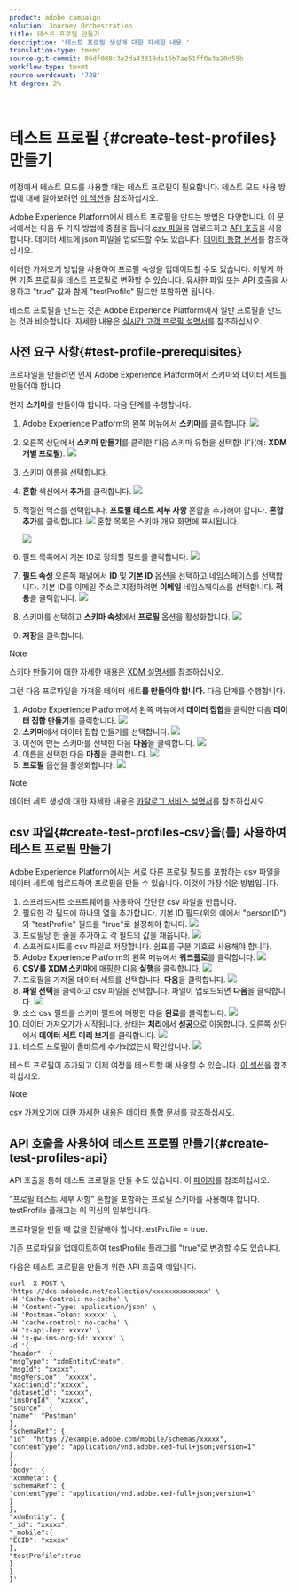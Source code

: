 ```yaml
---
product: adobe campaign
solution: Journey Orchestration
title: 테스트 프로필 만들기
description: '테스트 프로필 생성에 대한 자세한 내용 '
translation-type: tm+mt
source-git-commit: 86df088c3e2da43318de16b7ae51ff0e3a20d55b
workflow-type: tm+mt
source-wordcount: '728'
ht-degree: 2%

---
```



# 테스트 프로필 {#create-test-profiles} 만들기

여정에서 테스트 모드를 사용할 때는 테스트 프로필이 필요합니다. 테스트 모드 사용 방법에 대해 알아보려면 [이 섹션](../building-journeys/testing-the-journey.md)을 참조하십시오.

Adobe Experience Platform에서 테스트 프로필을 만드는 방법은 다양합니다. 이 문서에서는 다음 두 가지 방법에 중점을 둡니다.[csv 파일](../building-journeys/creating-test-profiles.md#create-test-profiles-csv)을 업로드하고 [API 호출](../building-journeys/creating-test-profiles.md#create-test-profiles-api)을 사용합니다. 데이터 세트에 json 파일을 업로드할 수도 있습니다. [데이터 통합 문서](https://experienceleague.adobe.com/docs/experience-platform/ingestion/tutorials/ingest-batch-data.html#add-data-to-dataset)를 참조하십시오.

이러한 가져오기 방법을 사용하여 프로필 속성을 업데이트할 수도 있습니다. 이렇게 하면 기존 프로필을 테스트 프로필로 변환할 수 있습니다. 유사한 파일 또는 API 호출을 사용하고 &quot;true&quot; 값과 함께 &quot;testProfile&quot; 필드만 포함하면 됩니다.

테스트 프로필을 만드는 것은 Adobe Experience Platform에서 일반 프로필을 만드는 것과 비슷합니다. 자세한 내용은 [실시간 고객 프로필 설명서](https://experienceleague.adobe.com/docs/experience-platform/profile/home.html)를 참조하십시오.

## 사전 요구 사항{#test-profile-prerequisites}

프로파일을 만들려면 먼저 Adobe Experience Platform에서 스키마와 데이터 세트를 만들어야 합니다.

먼저 **스키마**&#x200B;를 만들어야 합니다. 다음 단계를 수행합니다.

1. Adobe Experience Platform의 왼쪽 메뉴에서 **스키마**를 클릭합니다.
   ![](../assets/test-profiles-0.png)
1. 오른쪽 상단에서 **스키마 만들기**&#x200B;를 클릭한 다음 스키마 유형을 선택합니다(예: **XDM 개별 프로필**).
   ![](../assets/test-profiles-1.png)
1. 스키마 이름을 선택합니다.
1. **혼합** 섹션에서 **추가**를 클릭합니다.
   ![](../assets/test-profiles-1-bis.png)
1. 적절한 믹스를 선택합니다. **프로필 테스트 세부 사항** 혼합을 추가해야 합니다. **혼합 추가**를 클릭합니다.
   ![](../assets/test-profiles-1-ter.png)
혼합 목록은 스키마 개요 화면에 표시됩니다.

   ![](../assets/test-profiles-2.png)
1. 필드 목록에서 기본 ID로 정의할 필드를 클릭합니다.
   ![](../assets/test-profiles-3.png)
1. **필드 속성** 오른쪽 패널에서 **ID** 및 **기본 ID** 옵션을 선택하고 네임스페이스를 선택합니다. 기본 ID를 이메일 주소로 지정하려면 **이메일** 네임스페이스를 선택합니다. **적용**을 클릭합니다.
   ![](../assets/test-profiles-4.png)
1. 스키마를 선택하고 **스키마 속성**&#x200B;에서 **프로필** 옵션을 활성화합니다.
   ![](../assets/test-profiles-5.png)
1. **저장**&#x200B;을 클릭합니다.

>[!NOTE]
>
>스키마 만들기에 대한 자세한 내용은 [XDM 설명서](https://experienceleague.adobe.com/docs/experience-platform/xdm/ui/resources/schemas.html#prerequisites)를 참조하십시오.

그런 다음 프로파일을 가져올 데이터 세트&#x200B;**를 만들어야 합니다.** 다음 단계를 수행합니다.

1. Adobe Experience Platform에서 왼쪽 메뉴에서 **데이터 집합**&#x200B;을 클릭한 다음 **데이터 집합 만들기**를 클릭합니다.
   ![](../assets/test-profiles-6.png)
1. **스키마**에서 데이터 집합 만들기를 선택합니다.
   ![](../assets/test-profiles-7.png)
1. 이전에 만든 스키마를 선택한 다음 **다음**을 클릭합니다.
   ![](../assets/test-profiles-8.png)
1. 이름을 선택한 다음 **마침**을 클릭합니다.
   ![](../assets/test-profiles-9.png)
1. **프로필** 옵션을 활성화합니다.
   ![](../assets/test-profiles-10.png)

>[!NOTE]
>
> 데이터 세트 생성에 대한 자세한 내용은 [카탈로그 서비스 설명서](https://experienceleague.adobe.com/docs/experience-platform/catalog/datasets/user-guide.html#getting-started)를 참조하십시오.

## csv 파일{#create-test-profiles-csv}을(를) 사용하여 테스트 프로필 만들기

Adobe Experience Platform에서는 서로 다른 프로필 필드를 포함하는 csv 파일을 데이터 세트에 업로드하여 프로필을 만들 수 있습니다. 이것이 가장 쉬운 방법입니다.

1. 스프레드시트 소프트웨어를 사용하여 간단한 csv 파일을 만듭니다.
1. 필요한 각 필드에 하나의 열을 추가합니다. 기본 ID 필드(위의 예에서 &quot;personID&quot;)와 &quot;testProfile&quot; 필드를 &quot;true&quot;로 설정해야 합니다.
   ![](../assets/test-profiles-11.png)
1. 프로필당 한 줄을 추가하고 각 필드의 값을 채웁니다.
   ![](../assets/test-profiles-12.png)
1. 스프레드시트를 csv 파일로 저장합니다. 쉼표를 구분 기호로 사용해야 합니다.
1. Adobe Experience Platform의 왼쪽 메뉴에서 **워크플로**를 클릭합니다.
   ![](../assets/test-profiles-14.png)
1. **CSV를 XDM 스키마**&#x200B;에 매핑한 다음 **실행**을 클릭합니다.
   ![](../assets/test-profiles-16.png)
1. 프로필을 가져올 데이터 세트를 선택합니다. **다음**을 클릭합니다.
   ![](../assets/test-profiles-17.png)
1. **파일 선택**&#x200B;을 클릭하고 csv 파일을 선택합니다. 파일이 업로드되면 **다음**을 클릭합니다.
   ![](../assets/test-profiles-18.png)
1. 소스 csv 필드를 스키마 필드에 매핑한 다음 **완료**를 클릭합니다.
   ![](../assets/test-profiles-19.png)
1. 데이터 가져오기가 시작됩니다. 상태는 **처리**&#x200B;에서 **성공**&#x200B;으로 이동합니다. 오른쪽 상단에서 **데이터 세트 미리 보기**를 클릭합니다.
   ![](../assets/test-profiles-20.png)
1. 테스트 프로필이 올바르게 추가되었는지 확인합니다.
   ![](../assets/test-profiles-21.png)

테스트 프로필이 추가되고 이제 여정을 테스트할 때 사용할 수 있습니다. [이 섹션](../building-journeys/testing-the-journey.md)을 참조하십시오.
>[!NOTE]
>
> csv 가져오기에 대한 자세한 내용은 [데이터 통합 문서](https://experienceleague.adobe.com/docs/experience-platform/ingestion/tutorials/map-a-csv-file.html#tutorials)를 참조하십시오.

## API 호출을 사용하여 테스트 프로필 만들기{#create-test-profiles-api}

API 호출을 통해 테스트 프로필을 만들 수도 있습니다. 이 [페이지](https://docs.adobe.com/content/help/ko-KR/experience-platform/profile/home.html)를 참조하십시오.

&quot;프로필 테스트 세부 사항&quot; 혼합을 포함하는 프로필 스키마를 사용해야 합니다. testProfile 플래그는 이 믹싱의 일부입니다.

프로파일을 만들 때 값을 전달해야 합니다.testProfile = true.

기존 프로파일을 업데이트하여 testProfile 플래그를 &quot;true&quot;로 변경할 수도 있습니다.

다음은 테스트 프로필을 만들기 위한 API 호출의 예입니다.

```
curl -X POST \
'https://dcs.adobedc.net/collection/xxxxxxxxxxxxxx' \
-H 'Cache-Control: no-cache' \
-H 'Content-Type: application/json' \
-H 'Postman-Token: xxxxx' \
-H 'cache-control: no-cache' \
-H 'x-api-key: xxxxx' \
-H 'x-gw-ims-org-id: xxxxx' \
-d '{
"header": {
"msgType": "xdmEntityCreate",
"msgId": "xxxxx",
"msgVersion": "xxxxx",
"xactionid":"xxxxx",
"datasetId": "xxxxx",
"imsOrgId": "xxxxx",
"source": {
"name": "Postman"
},
"schemaRef": {
"id": "https://example.adobe.com/mobile/schemas/xxxxx",
"contentType": "application/vnd.adobe.xed-full+json;version=1"
}
},
"body": {
"xdmMeta": {
"schemaRef": {
"contentType": "application/vnd.adobe.xed-full+json;version=1"
}
},
"xdmEntity": {
"_id": "xxxxx",
"_mobile":{
"ECID": "xxxxx"
},
"testProfile":true
}
}
}'
```

